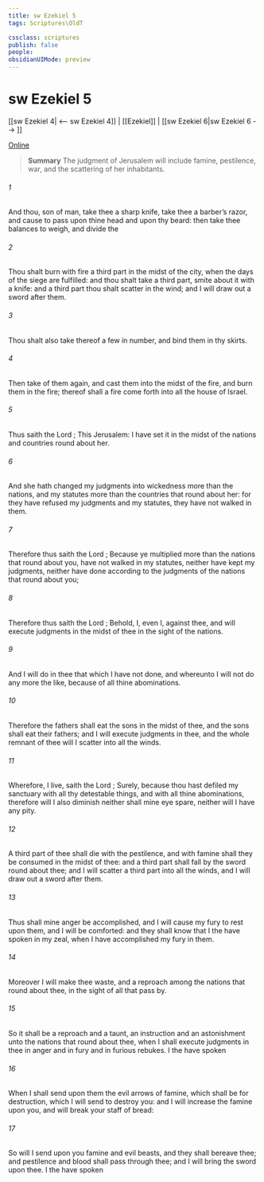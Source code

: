 ```yaml
---
title: sw Ezekiel 5
tags: Scriptures\OldT

cssclass: scriptures
publish: false
people:
obsidianUIMode: preview
---
```


# sw Ezekiel 5
[[sw Ezekiel 4| <-- sw Ezekiel 4]] | [[Ezekiel]] | [[sw Ezekiel 6|sw Ezekiel 6 --> ]]

[Online](https://churchofjesuschrist.org/study/scriptures/ot/ezek/5?lang=eng)

> __Summary__
The judgment of Jerusalem will include famine, pestilence, war, and the scattering of her inhabitants.

###### 1 
And thou, son of man, take thee a sharp knife, take thee a barber’s razor, and cause  to pass upon thine head and upon thy beard: then take thee balances to weigh, and divide the 

###### 2 
Thou shalt burn with fire a third part in the midst of the city, when the days of the siege are fulfilled: and thou shalt take a third part,  smite about it with a knife: and a third part thou shalt scatter in the wind; and I will draw out a sword after them.

###### 3 
Thou shalt also take thereof a few in number, and bind them in thy skirts.

###### 4 
Then take of them again, and cast them into the midst of the fire, and burn them in the fire;  thereof shall a fire come forth into all the house of Israel.

###### 5 
Thus saith the Lord ; This  Jerusalem: I have set it in the midst of the nations and countries  round about her.

###### 6 
And she hath changed my judgments into wickedness more than the nations, and my statutes more than the countries that  round about her: for they have refused my judgments and my statutes, they have not walked in them.

###### 7 
Therefore thus saith the Lord ; Because ye multiplied more than the nations that  round about you,  have not walked in my statutes, neither have kept my judgments, neither have done according to the judgments of the nations that  round about you;

###### 8 
Therefore thus saith the Lord ; Behold, I, even I,  against thee, and will execute judgments in the midst of thee in the sight of the nations.

###### 9 
And I will do in thee that which I have not done, and whereunto I will not do any more the like, because of all thine abominations.

###### 10 
Therefore the fathers shall eat the sons in the midst of thee, and the sons shall eat their fathers; and I will execute judgments in thee, and the whole remnant of thee will I scatter into all the winds.

###### 11 
Wherefore,  I live, saith the Lord ; Surely, because thou hast defiled my sanctuary with all thy detestable things, and with all thine abominations, therefore will I also diminish  neither shall mine eye spare, neither will I have any pity.

###### 12 
A third part of thee shall die with the pestilence, and with famine shall they be consumed in the midst of thee: and a third part shall fall by the sword round about thee; and I will scatter a third part into all the winds, and I will draw out a sword after them.

###### 13 
Thus shall mine anger be accomplished, and I will cause my fury to rest upon them, and I will be comforted: and they shall know that I the  have spoken  in my zeal, when I have accomplished my fury in them.

###### 14 
Moreover I will make thee waste, and a reproach among the nations that  round about thee, in the sight of all that pass by.

###### 15 
So it shall be a reproach and a taunt, an instruction and an astonishment unto the nations that  round about thee, when I shall execute judgments in thee in anger and in fury and in furious rebukes. I the  have spoken 

###### 16 
When I shall send upon them the evil arrows of famine, which shall be for  destruction,  which I will send to destroy you: and I will increase the famine upon you, and will break your staff of bread:

###### 17 
So will I send upon you famine and evil beasts, and they shall bereave thee; and pestilence and blood shall pass through thee; and I will bring the sword upon thee. I the  have spoken 

